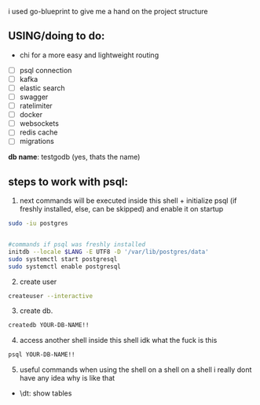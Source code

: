 i used go-blueprint to give me a hand on the project structure

## USING/doing to do:

- chi for a more easy and lightweight routing
- [ ] psql connection
- [ ] kafka
- [ ] elastic search
- [ ] swagger
- [ ] ratelimiter
- [ ] docker
- [ ] websockets
- [ ] redis cache
- [ ] migrations

**db name**: testgodb (yes, thats the name)

## steps to work with psql:

1. next commands will be executed inside this shell + initialize psql (if freshly installed, else, can be skipped) and enable it on startup

```sh
sudo -iu postgres


#commands if psql was freshly installed
initdb --locale $LANG -E UTF8 -D '/var/lib/postgres/data'
sudo systemctl start postgresql
sudo systemctl enable postgresql
```

2. create user

```sh
createuser --interactive
```

3. create db.

```sh
createdb YOUR-DB-NAME!!
```

4. access another shell inside this shell idk what the fuck is this

```sh
psql YOUR-DB-NAME!!
```

5. useful commands when using the shell on a shell on a shell i really dont have any idea why is like that

- \dt: show tables
